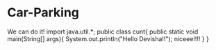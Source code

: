 # Car-Parking
We can do it!
import java.util.*;
public class cunt{
  public static void main(String[] args){
    System.out.println("Hello Devisha!!");
    niceee!!!!
  }
}

